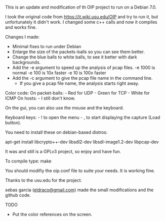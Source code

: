This is an update and modification of th OIP project to run on a Debian 7.0.

I took the original code from https://it.wiki.usu.edu/OIP and try to run it, but unfortunately it didn't work.
I changed some c++ calls and now it compiles and works fine.

Changes I made:
- Minimal fixes to run under Debian
- Enlarge the size of the packets-balls so you can see them better.
- Change the blue balls to white balls, to see it better with dark backgrounds.
- Add the -e argument to speed up the analysis of pcap files. 
    -e 1000 is normal
    -e 100 is 10x faster
    -e 10 is 100x faster
- Add the -c argument to give the pcap file name in the command line.
    - If you give a pcap file name, the analysis starts right away.


Color code:
On packet-balls:
    - Red for UDP
    - Green for TCP
    - White for ICMP
On hosts:
    - I still don't know.

On the gui, you can also use the mouse and the keyboard.

Keyboard keys:
    - ! to open the menu
    - , to start displaying the capture (Load button).

 
You need to install these on debian-based distros:

apt-get install libcrypto++-dev libsdl2-dev libsdl-image1.2-dev libpcap-dev

It was and still is a GPLv3 project, so enjoy and have fun.

To compile type:
make

You should modifiy the oip.conf file to suite your needs. It is working fine.

Thanks to the usu.edu for the project.

sebas garcia (eldraco@gmail.com) made the small modifications and the github code.

TODO
- Put the color references on the screen.
